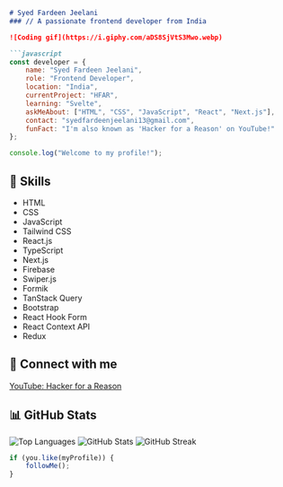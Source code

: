 

```markdown
# Syed Fardeen Jeelani
### // A passionate frontend developer from India

![Coding gif](https://i.giphy.com/aDS8SjVtS3Mwo.webp)

```javascript
const developer = {
    name: "Syed Fardeen Jeelani",
    role: "Frontend Developer",
    location: "India",
    currentProject: "HFAR",
    learning: "Svelte",
    askMeAbout: ["HTML", "CSS", "JavaScript", "React", "Next.js"],
    contact: "syedfardeenjeelani13@gmail.com",
    funFact: "I'm also known as 'Hacker for a Reason' on YouTube!"
};

console.log("Welcome to my profile!");
```

## 🚀 Skills
- HTML
- CSS
- JavaScript
- Tailwind CSS
- React.js
- TypeScript
- Next.js
- Firebase
- Swiper.js
- Formik
- TanStack Query
- Bootstrap
- React Hook Form
- React Context API
- Redux

## 🔗 Connect with me
[YouTube: Hacker for a Reason](https://www.youtube.com/c/hacker%20for%20a%20reason)

## 📊 GitHub Stats
![Top Languages](https://github-readme-stats.vercel.app/api/top-langs?username=syedfardeenjeelani&show_icons=true&locale=en&layout=compact&theme=dark)
![GitHub Stats](https://github-readme-stats.vercel.app/api?username=syedfardeenjeelani&show_icons=true&locale=en&theme=dark)
![GitHub Streak](https://github-readme-streak-stats.herokuapp.com/?user=syedfardeenjeelani&theme=dark)

```javascript
if (you.like(myProfile)) {
    followMe();
}
```
```

